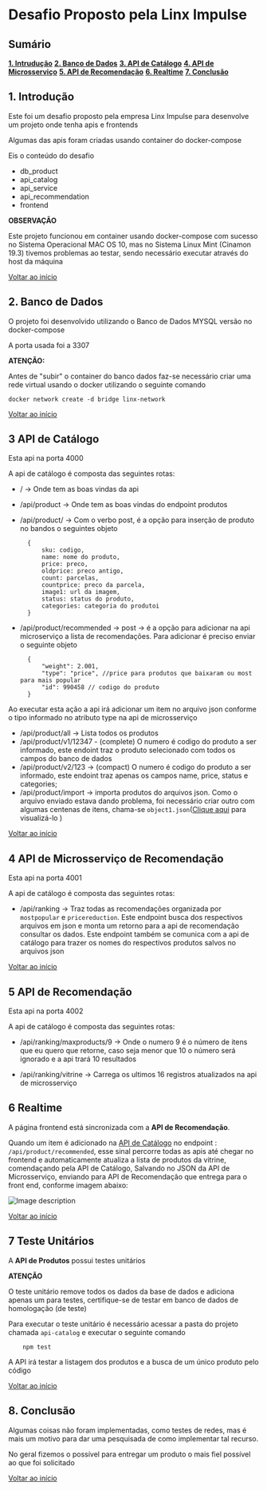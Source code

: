 # Desafio Proposto pela Linx Impulse

## <a name="sumario">Sumário
**[1. Intrudução](#intro)**
**[2. Banco de Dados](#db)**
**[3. API de Catálogo](#catalogo)**
**[4. API de Microsserviço](#service)**
**[5. API de Recomendação](#remmendation)**
**[6. Realtime](#realtime)**
**[7. Conclusão](#finished)**


## 1. <a name="intro"> Introdução
Este foi um desafio proposto pela empresa Linx Impulse para desenvolve um projeto onde tenha apis e frontends 

Algumas das apis foram criadas usando container do docker-compose

Eis o conteúdo do desafio

* db_product
* api_catalog
* api_service
* api_recommendation
* frontend

**OBSERVAÇÃO**

Este projeto funcionou em container usando docker-compose com sucesso no Sistema Operacional MAC OS 10, mas no Sistema Linux Mint (Cinamon 19.3) tivemos problemas ao testar, sendo necessário executar através do host da máquina

[Voltar ao início](#sumario)

## 2. <a name="db"> Banco de Dados

O projeto foi desenvolvido utilizando o Banco de Dados MYSQL versão no docker-compose

A porta usada foi a 3307

**ATENÇÃO:**

Antes de "subir" o container do banco dados faz-se necessário criar uma rede virtual usando o docker utilizando o seguinte comando

    docker network create -d bridge linx-network


[Voltar ao início](#sumario)


## 3 <a name="catalogo"> API de Catálogo

Esta api na porta 4000

A api de catálogo é composta das seguintes rotas:

* / -> Onde tem as boas vindas da api
* /api/product -> Onde tem as boas vindas do endpoint produtos
* /api/product/ -> Com o verbo post, é a opção para inserção de produto no bandos o seguintes objeto

        {
            sku: codigo,
            name: nome do produto,
            price: preco,
            oldprice: preco antigo,
            count: parcelas,
            countprice: preco da parcela,
            image1: url da imagem,
            status: status do produto,
            categories: categoria do produtoi
        }

* <a name="endpoint"> /api/product/recommended -> post -> é a opção para adicionar na api microserviço a lista de recomendações. Para adicionar é preciso enviar o seguinte objeto

        {
            "weight": 2.001,
            "type": "price", //price para produtos que baixaram ou most para mais popular
            "id": 990458 // codigo do produto
        }
Ao executar esta ação a api irá adicionar um item no arquivo json conforme o tipo informado no atributo type na api de microsserviço   

* /api/product/all -> Lista todos os produtos
* /api/product/v1/12347 - (complete) O numero é codigo do produto a ser informado, este endoint traz o produto selecionado com todos os campos do banco de dados
* /api/product/v2/123 -> (compact) O numero é codigo do produto a ser informado, este endoint traz apenas os campos name, price, status e categories;
* /api/product/import -> importa produtos do arquivos json. Como o arquivo enviado estava dando problema, foi necessário criar outro com algumas centenas de itens, chama-se `object1.json`([Clique aqui](https://raw.githubusercontent.com/cbcarlos07/linx-project/master/api-catalog/src/data/object1.json) para visualizá-lo )

[Voltar ao início](#sumario)

## 4 <a name="service"> API de Microsserviço de Recomendação

Esta api na porta 4001

A api de catálogo é composta das seguintes rotas:

* /api/ranking -> Traz todas as recomendações organizada por `mostpopular` e `pricereduction`. Este endpoint busca dos respectivos arquivos em json e monta um retorno para a api de recomendação consultar os dados. 
Este endpoint também se comunica com a api de catálogo para trazer os nomes do respectivos produtos salvos no arquivos json

[Voltar ao início](#sumario)

## 5 <a name="recommendation"> API de Recomendação

Esta api na porta 4002

A api de catálogo é composta das seguintes rotas:

* /api/ranking/maxproducts/9 -> Onde o numero 9 é o número de itens que eu quero que retorne, caso seja menor que 10 o número será ignorado e a api trará 10 resultados

* /api/ranking/vitrine -> Carrega os ultimos 16 registros atualizados na api de microsserviço 

## 6 <a name="realtime"> Realtime


A página frontend está sincronizada com a **API de Recomendação**.

Quando um item é adicionado na [API de Catálogo](#endpoint) no endpoint : `/api/product/recommended`, esse sinal percorre todas as apis até chegar no frontend e automaticamente atualiza a lista de produtos da vitrine, comendaçando pela API de Catálogo, Salvando no JSON da API de Microsserviço, enviando para API de Recomendação que entrega para o front end, conforme imagem abaixo:

![Image description](https://github.com/cbcarlos07/linx-project/blob/master/frontend/teste8.gif)

[Voltar ao início](#sumario)

## 7 <a name="teste">Teste Unitários

A **API de Produtos** possui testes unitários

**ATENÇÃO**

O teste unitário remove todos os dados da base de dados e adiciona apenas um para testes, certifique-se de testar em banco de dados de homologação (de teste)

Para executar o teste unitário é necessário acessar a pasta do projeto chamada `api-catalog` e executar o seguinte comando
    
        npm test

A API irá testar a listagem dos produtos e a busca de um único produto pelo código

[Voltar ao início](#sumario)

## 8. <a name="finished">Conclusão

Algumas coisas não foram implementadas, como testes de redes, mas é mais um motivo para dar uma pesquisada de como implementar tal recurso.

No geral fizemos o possível para entregar um produto o mais fiel possível ao que foi solicitado


[Voltar ao início](#sumario)


    
